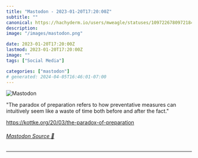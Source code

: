 ```yaml
---
title: "Mastodon - 2023-01-20T17:20:00Z"
subtitle: ""
canonical: https://hachyderm.io/users/mweagle/statuses/109722678097218404
description:
image: "/images/mastodon.png"

date: 2023-01-20T17:20:00Z
lastmod: 2023-01-20T17:20:00Z
image: ""
tags: ["Social Media"]

categories: ["mastodon"]
# generated: 2024-04-05T16:46:01-07:00
---
```

![Mastodon](/images/mastodon.png)

<p>&quot;The paradox of preparation refers to how preventative measures can intuitively seem like a waste of time both before and after the fact.&quot;</p><p><a href="https://kottke.org/20/03/the-paradox-of-preparation" target="_blank" rel="nofollow noopener noreferrer" translate="no"><span class="invisible">https://</span><span class="ellipsis">kottke.org/20/03/the-paradox-o</span><span class="invisible">f-preparation</span></a></p>


###### [Mastodon Source 🐘](https://hachyderm.io/@mweagle/109722678097218404)

___

